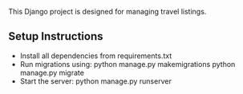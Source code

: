 This Django project is designed for managing travel listings.

## Setup Instructions
- Install all dependencies from requirements.txt
- Run migrations using:
  python manage.py makemigrations
  python manage.py migrate
- Start the server:
  python manage.py runserver
